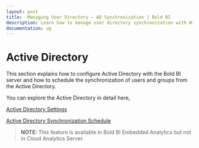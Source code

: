 ```yaml
---
layout: post
title:  Managing User Directory – AD Synchronization | Bold BI
description: Learn how to manage user directory synchronization with Windows Active Directory in Bold BI deployed in your server.
documentation: ug
---
```


# Active Directory

This section explains how to configure Active Directory with the Bold BI server and how to schedule the synchronization of users and groups from the Active Directory.

You can explore the Active Directory in detail here,

[Active Directory Settings](/site-administration/user-directory-settings/active-directory/active-directory/)

[Active Directory Synchronization Schedule](/site-administration/user-directory-settings/active-directory/active-directory-synchronization-schedule/)

> **NOTE:** This feature is available in Bold BI Embedded Analytics but not in Cloud Analytics Server.